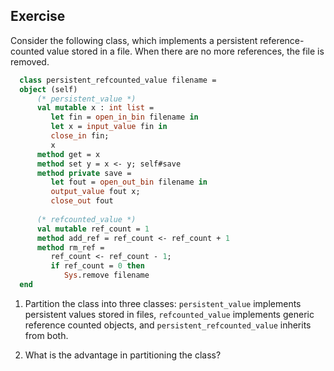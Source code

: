   
## Exercise
  Consider the following class, which implements a persistent
  reference-counted value stored in a file.  When there are no more
  references, the file is removed.
  
```ocaml
  class persistent_refcounted_value filename =
  object (self)
      (* persistent_value *)
      val mutable x : int list =
         let fin = open_in_bin filename in
         let x = input_value fin in
         close_in fin;
         x
      method get = x
      method set y = x <- y; self#save
      method private save =
         let fout = open_out_bin filename in
         output_value fout x;
         close_out fout
  
      (* refcounted_value *)
      val mutable ref_count = 1
      method add_ref = ref_count <- ref_count + 1
      method rm_ref =
         ref_count <- ref_count - 1;
         if ref_count = 0 then
            Sys.remove filename
  end
```
1. Partition the class into three classes: `persistent_value` implements
  persistent values stored in files, `refcounted_value` implements generic reference
  counted objects, and `persistent_refcounted_value` inherits from both.
  
1. What is the advantage in partitioning the class?
  
